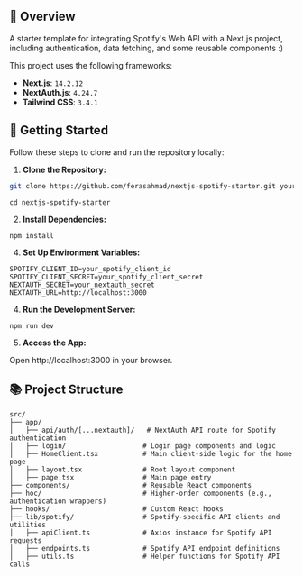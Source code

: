 ## 🚀 Overview

A starter template for integrating Spotify's Web API with a Next.js project, including authentication, data fetching, and some reusable components :)

This project uses the following frameworks:

- **Next.js**: `14.2.12`
- **NextAuth.js**: `4.24.7`
- **Tailwind CSS**: `3.4.1`

## 📝 Getting Started

Follow these steps to clone and run the repository locally:

1. **Clone the Repository:**
```bash
git clone https://github.com/ferasahmad/nextjs-spotify-starter.git your-project-name
```
```
cd nextjs-spotify-starter
```
2. **Install Dependencies:**
```
npm install
```
4. **Set Up Environment Variables:**
```
SPOTIFY_CLIENT_ID=your_spotify_client_id
SPOTIFY_CLIENT_SECRET=your_spotify_client_secret
NEXTAUTH_SECRET=your_nextauth_secret
NEXTAUTH_URL=http://localhost:3000
```
4. **Run the Development Server:**
```
npm run dev
```
5. **Access the App:**

Open http://localhost:3000 in your browser.

## 📚 Project Structure

```plaintext
src/
├── app/
│   ├── api/auth/[...nextauth]/   # NextAuth API route for Spotify authentication
│   ├── login/                   # Login page components and logic
│   ├── HomeClient.tsx           # Main client-side logic for the home page
│   ├── layout.tsx               # Root layout component
│   ├── page.tsx                 # Main page entry
├── components/                  # Reusable React components
├── hoc/                         # Higher-order components (e.g., authentication wrappers)
├── hooks/                       # Custom React hooks
├── lib/spotify/                 # Spotify-specific API clients and utilities
│   ├── apiClient.ts             # Axios instance for Spotify API requests
│   ├── endpoints.ts             # Spotify API endpoint definitions
│   ├── utils.ts                 # Helper functions for Spotify API calls
```
